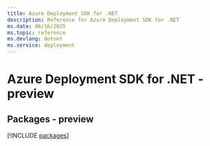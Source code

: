 ```yaml
---
title: Azure Deployment SDK for .NET
description: Reference for Azure Deployment SDK for .NET
ms.date: 06/16/2025
ms.topic: reference
ms.devlang: dotnet
ms.service: deployment
---
```

# Azure Deployment SDK for .NET - preview
## Packages - preview
[!INCLUDE [packages](deployment-index.md)]